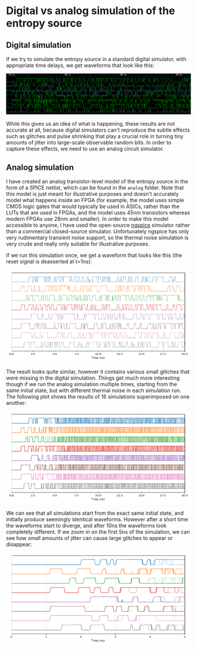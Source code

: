 Digital vs analog simulation of the entropy source
==================================================

Digital simulation
------------------

If we try to simulate the entropy source in a standard digital simulator, with
appropriate time delays, we get waveforms that look like this:

![Digital simulation result](img/sim-digital-timing.png)

While this gives us an idea of what is happening, these results are not accurate
at all, because digital simulators can't reproduce the subtle effects such as
glitches and pulse shrinking that play a crucial role in turning tiny amounts of
jitter into large-scale observable random bits. In order to capture these
effects, we need to use an analog circuit simulator.

Analog simulation
-----------------

I have created an analog transistor-level model of the entropy source in the
form of a SPICE netlist, which can be found in the `analog` folder. Note that
this model is just meant for illustrative purposes and doesn't accurately model
what happens inside an FPGA (for example, the model uses simple CMOS logic gates
that would typically be used in ASICs, rather than the LUTs that are used in
FPGAs, and the model uses 45nm transistors whereas modern FPGAs use 28nm and
smaller). In order to make this model accessible to anyone, I have used the
open-source [ngspice](https://ngspice.sourceforge.io/) simulator rather than a
commercial closed-source simulator. Unfortunately ngspice has only very
rudimentary transient noise support, so the thermal noise simulation is very
crude and really only suitable for illustrative purposes.

If we run this simulation once, we get a waveform that looks like this (the
reset signal is deasserted at t=1ns):

![Simulation result](img/sim-analog-tnoise-1.png)

The result looks quite similar, however it contains various small glitches that
were missing in the digital simulation. Things get much more interesting though
if we run the analog simulation multiple times, starting from the same initial
state, but with different thermal noise in each simulation run. The following
plot shows the results of 16 simulations superimposed on one another:

![Simulation result](img/sim-analog-tnoise-16.png)

We can see that all simulations start from the exact same initial state, and
initially produce seemingly identical waveforms. However after a short time the
waveforms start to diverge, and after 10ns the waveforms look completely
different. If we zoom in on the first 5ns of the simulation, we can see how
small amounts of jitter can cause large glitches to appear or disappear:

![Simulation result](img/sim-analog-tnoise-16-zoom.png)